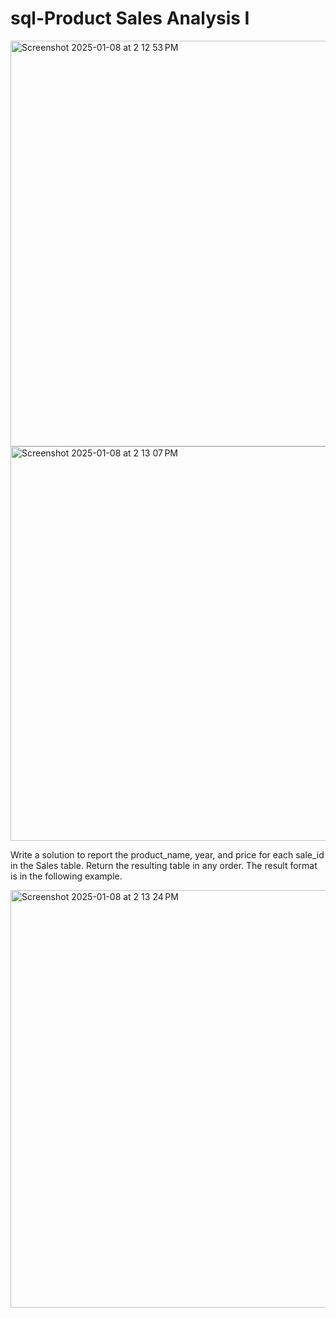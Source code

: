 # sql-Product Sales Analysis I
<img width="649" alt="Screenshot 2025-01-08 at 2 12 53 PM" src="https://github.com/user-attachments/assets/9201e69a-c601-4e2d-96ac-f878b5682d6a" />
<img width="631" alt="Screenshot 2025-01-08 at 2 13 07 PM" src="https://github.com/user-attachments/assets/fb5311f8-046a-476d-9b31-784ca96a6054" />


Write a solution to report the product_name, year, and price for each sale_id in the Sales table.  Return the resulting table in any order.  The result format is in the following example.

<img width="668" alt="Screenshot 2025-01-08 at 2 13 24 PM" src="https://github.com/user-attachments/assets/15726b9d-fab7-4927-92aa-7f7ee01f722d" />
